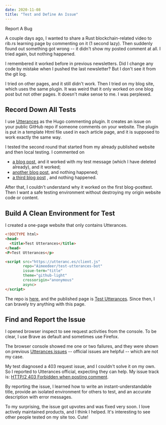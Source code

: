 ```yaml
---
date: 2020-11-08
title: "Test and Define An Issue"
---
```


Report A Bug

A couple days ago, I wanted to share a Rust blockchain-related video 
to rib.rs learning page by commenting on it (1 second lazy).
Then suddenly found out something got wrong --
it didn't show my posted comment at all.
I tried again, but nothing happened.

I remembered it worked before in previous newsletters.
Did I change any code by mistake when I pushed the last newsletter?
But I don't see it from the git log.

I tried on other pages, and it still didn't work.
Then I tried on my blog site, which uses the same plugin.
It was weird that it only worked on one blog post but
not other pages.
It doesn't make sense to me. I was perplexed.


## Record Down All Tests

I use [Utterances](https://github.com/utterance/utterances)
as the Hugo commenting plugin.
It creates an issue on your public GitHub repo
if someone comments on your website.
The plugin is put in a template Html file
used in each article page, and it is
supposed to work exactly the same way.

I tested the second round
that started from my already published website
and then local testing. I commented on
- [a blog post](https://impl.dev/posts/write-readable-rust-code/), and it worked with my test message
  (which I have deleted already), and it worked;
- [another blog post](https://impl.dev/posts/2020-05-10-notes-on-rules-of-thumb/), and nothing happened;
- [a third blog post](https://impl.dev/reports/2020-09-27/) , and
  nothing happened.

After that, I couldn't understand why it worked on the first blog-posttest. Then I want a safe testing environment without
destroying my origin website code or content.

## Build A Clean Environment for Test

I created a one-page website that only contains Utterances.

```html
<!DOCTYPE html>
<head>
  <title>Test Utterances</title>
</head>
<P>Test Utterances</p>

<script src="https://utteranc.es/client.js"
        repo="Aimeedeer/test-utterances-bot"
        issue-term="title"
        theme="github-light"
        crossorigin="anonymous"
        async>
</script>
```

The repo is [here](https://github.com/Aimeedeer/test-utterances-bot),
and the published page is
[Test Utterances](https://aimeedeer.github.io/test-utterances-bot/).
Since then, I can bravely try anything with this page.


## Find and Report the Issue

I opened browser inspect to see request activities from the console.
To be clear, I use Brave as default and sometimes use Firefox.	

The browser console showed me one or two failures,
and they were shown on previous
[Utterances issues](https://github.com/utterance/utterances/issues)
-- official issues are helpful
-- which are not my case.

My test diagnosed a 403 request issue,
and I couldn't solve it on my own.
So I reported to Utterances official, expecting they can help.
My issue track is:
[HTTP/2 403 Forbidden when posting comment](https://github.com/utterance/utterances/issues/418).

By reporting the issue,
I learned how to write an instant-understandable title,
provide an isolated environment for others to test,
and an accurate description with error messages.

To my surprising, the issue got upvotes and was fixed very soon.
I love actively maintained products, and I think I helped.
It's interesting to see other people tested on my site too. Cute!
